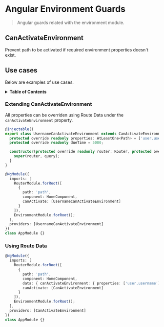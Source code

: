 # Angular Environment Guards

> Angular guards related with the environment module.

## CanActivateEnvironment

Prevent path to be activated if required environment properties doesn't exist.

## Use cases

Below are examples of use cases.

<details>
  <summary><strong>Table of Contents</strong></summary>
  <ol>
    <li><a href="#extending-canactivateenvironment">Extending CanActivateEnvironment</a></li>
    <li><a href="#using-route-data">Using Route Data</a></li>
  </ol>
</details>

### Extending CanActivateEnvironment

All properties can be overriden using Route Data under the `canActivateEnvironment` property.

```ts
@Injectable()
export class UsernameCanActivateEnvironment extends CanActivateEnvironment {
  protected override readonly properties: AtLeastOne<Path> = ['user.username'];
  protected override readonly dueTime = 5000;

  constructor(protected override readonly router: Router, protected override readonly query: EnvironmentQuery) {
    super(router, query);
  }
}

@NgModule({
  imports: [
    RouterModule.forRoot([
      {
        path: 'path',
        component: HomeComponent,
        canActivate: [UsernameCanActivateEnvironment]
      }
    ]),
    EnvironmentModule.forRoot();
  ],
  providers: [UsernameCanActivateEnvironment]
})
class AppModule {}
```

### Using Route Data

```ts
@NgModule({
  imports: [
    RouterModule.forRoot([
      {
        path: 'path',
        component: HomeComponent,
        data: { canActivateEnvironment: { properties: ['user.username'], dueTime: 5000 } }
        canActivate: [CanActivateEnvironment]
      }
    ]),
    EnvironmentModule.forRoot();
  ],
  providers: [CanActivateEnvironment]
})
class AppModule {}
```
